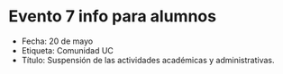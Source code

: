 # Evento 7 info para alumnos

* Fecha: 20 de mayo
* Etiqueta: Comunidad UC
* Título: Suspensión de las actividades académicas y administrativas. 


